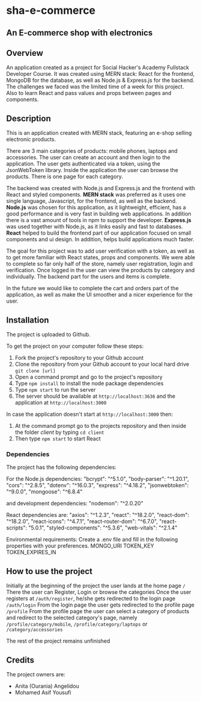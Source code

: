 # sha-e-commerce

## An E-commerce shop with electronics

## Overview
An application created as a project for Social Hacker's Academy Fullstack Developer Course.
It was created using MERN stack: React for the frontend, MongoDB for the database, as well as Node.js & Express.js for the backend.
The challenges we faced was the limited time of a week for this project. Also to learn React and pass values and props between pages and components. 

## Description
This is an application created with MERN stack, featuring an e-shop selling electronic products.

There are 3 main categories of products: mobile phones, laptops and accessories. 
The user can create an account and then login to the application.
The user gets authenticated via a token, using the JsonWebToken library.
Inside the application the user can browse the products. There is one page for each category.

The backend was created with Node.js and Express.js and the frontend with React and styled components.
**MERN stack** was preferred as it uses one single language, Javascript, for the frontend, as well as the backend. 
**Node.js** was chosen for this application, as it lightweight, efficient, has a good performance and is very fast in building web applications. In addition there is a vast amount of tools in npm to support the developer. 
**Express.js** was used together with Node.js, as it links easily and fast to databases. 
**React** helped to build the frontend part of our application focused on small components and ui design. In addition, helps build applications much faster. 

The goal for this project was to add user verification with a token, as well as to get more familiar with React states, props and components. 
We were able to complete so far only half of the store, namely user registration, login and verification. Once logged in the user can view the products by category and individually. The backend part for the users and items is complete. 

In the future we would like to complete the cart and orders part of the application, as well as make the UI smoother and a nicer experience for the user. 

## Installation
The project is uploaded to Github.

To get the project on your computer follow these steps:
1. Fork the project's repository to your Github account
2. Clone the repository from your Github account to your local hard drive `git clone [url]`
3. Open a command prompt and go to the project's repository
4. Type `npm install` to install the node package dependencies
5. Type `npm start` to run the server
6. The server should be available at `http://localhost:3636` and the application at `http://localhost:3000`

In case the application doesn't start at `http://localhost:3000` then:
1. At the command prompt go to the projects repository and then inside the folder *client* by typing `cd client`
2. Then type `npm start` to start React

### Dependencies

The project has the following dependencies:

For the Node.js dependencies:
    "bcrypt": "^5.1.0",
    "body-parser": "^1.20.1",
    "cors": "^2.8.5",
    "dotenv": "^16.0.3",
    "express": "^4.18.2",
    "jsonwebtoken": "^9.0.0",
    "mongoose": "^6.8.4"

and development dependencies: 
    "nodemon": "^2.0.20"

React dependencies are:
    "axios": "^1.2.3",
    "react": "^18.2.0",
    "react-dom": "^18.2.0",
    "react-icons": "^4.7.1",
    "react-router-dom": "^6.7.0",
    "react-scripts": "5.0.1",
    "styled-components": "^5.3.6",
    "web-vitals": "^2.1.4"

Environmental requirements: 
Create a .env file and fill in the following properties with your preferences.
    MONGO_URI
    TOKEN_KEY
    TOKEN_EXPIRES_IN

## How to use the project
Initially at the beginning of the project the user lands at the home page `/`
There the user can Register, Login or browse the categories
Once the user registers at `/auth/register`, he/she gets redirected to the login page `/auth/login`
From the login page the user gets redirected to the profile page `/profile` 
From the profile page the user can select a category of products and redirect to the selected category's page, namely `/profile/category/mobile`, `/profile/category/laptops` or `/category/accessories`

The rest of the project remains unfinished

## Credits
The project owners are:
- Anita (Ourania) Angelidou
- Mohamed Asif Yousufi 







 
